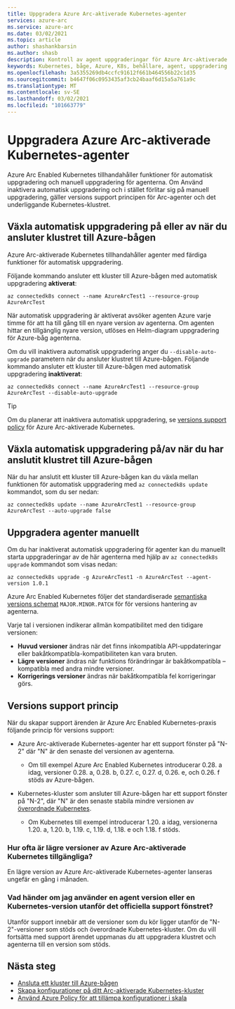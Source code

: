 ```yaml
---
title: Uppgradera Azure Arc-aktiverade Kubernetes-agenter
services: azure-arc
ms.service: azure-arc
ms.date: 03/02/2021
ms.topic: article
author: shashankbarsin
ms.author: shasb
description: Kontroll av agent uppgraderingar för Azure Arc-aktiverade Kubernetes
keywords: Kubernetes, båge, Azure, K8s, behållare, agent, uppgradering
ms.openlocfilehash: 3a5355269db4ccfc91612f661b464556b22c1d35
ms.sourcegitcommit: b4647f06c0953435af3cb24baaf6d15a5a761a9c
ms.translationtype: MT
ms.contentlocale: sv-SE
ms.lasthandoff: 03/02/2021
ms.locfileid: "101663779"
---
```

# <a name="upgrading-azure-arc-enabled-kubernetes-agents"></a>Uppgradera Azure Arc-aktiverade Kubernetes-agenter

Azure Arc Enabled Kubernetes tillhandahåller funktioner för automatisk uppgradering och manuell uppgradering för agenterna. Om Använd inaktivera automatisk uppgradering och i stället förlitar sig på manuell uppgradering, gäller versions support principen för Arc-agenter och det underliggande Kubernetes-klustret.

## <a name="toggle-auto-upgrade-on-or-off-when-connecting-cluster-to-azure-arc"></a>Växla automatisk uppgradering på eller av när du ansluter klustret till Azure-bågen

Azure Arc-aktiverade Kubernetes tillhandahåller agenter med färdiga funktioner för automatisk uppgradering.

Följande kommando ansluter ett kluster till Azure-bågen med automatisk uppgradering **aktiverat**:

```console
az connectedk8s connect --name AzureArcTest1 --resource-group AzureArcTest
```

När automatisk uppgradering är aktiverat avsöker agenten Azure varje timme för att ha till gång till en nyare version av agenterna. Om agenten hittar en tillgänglig nyare version, utlöses en Helm-diagram uppgradering för Azure-båg agenterna.

Om du vill inaktivera automatisk uppgradering anger du `--disable-auto-upgrade` parametern när du ansluter klustret till Azure-bågen. Följande kommando ansluter ett kluster till Azure-bågen med automatisk uppgradering **inaktiverat**:

```console
az connectedk8s connect --name AzureArcTest1 --resource-group AzureArcTest --disable-auto-upgrade
```

> [!TIP]
> Om du planerar att inaktivera automatisk uppgradering, se [versions support policy](#version-support-policy) för Azure Arc-aktiverade Kubernetes.

## <a name="toggle-auto-upgrade-onoff-after-connecting-cluster-to-azure-arc"></a>Växla automatisk uppgradering på/av när du har anslutit klustret till Azure-bågen

När du har anslutit ett kluster till Azure-bågen kan du växla mellan funktionen för automatisk uppgradering med `az connectedk8s update` kommandot, som du ser nedan:

```console
az connectedk8s update --name AzureArcTest1 --resource-group AzureArcTest --auto-upgrade false
```

## <a name="manually-upgrade-agents"></a>Uppgradera agenter manuellt

Om du har inaktiverat automatisk uppgradering för agenter kan du manuellt starta uppgraderingar av de här agenterna med hjälp av `az connectedk8s upgrade` kommandot som visas nedan:

```console
az connectedk8s upgrade -g AzureArcTest1 -n AzureArcTest --agent-version 1.0.1
```

Azure Arc Enabled Kubernetes följer det standardiserade [semantiska versions schemat](https://semver.org/) `MAJOR.MINOR.PATCH` för för versions hantering av agenterna. 

Varje tal i versionen indikerar allmän kompatibilitet med den tidigare versionen:

* **Huvud versioner** ändras när det finns inkompatibla API-uppdateringar eller bakåtkompatibla-kompatibiliteten kan vara bruten.
* **Lägre versioner** ändras när funktions förändringar är bakåtkompatibla – kompatibla med andra mindre versioner.
* **Korrigerings versioner** ändras när bakåtkompatibla fel korrigeringar görs.

## <a name="version-support-policy"></a>Versions support princip

När du skapar support ärenden är Azure Arc Enabled Kubernetes-praxis följande princip för versions support:

* Azure Arc-aktiverade Kubernetes-agenter har ett support fönster på "N-2" där "N" är den senaste del versionen av agenterna. 
  * Om till exempel Azure Arc Enabled Kubernetes introducerar 0.28. a idag, versioner 0.28. a, 0.28. b, 0.27. c, 0.27. d, 0.26. e, och 0.26. f stöds av Azure-bågen.

* Kubernetes-kluster som ansluter till Azure-bågen har ett support fönster på "N-2", där "N" är den senaste stabila mindre versionen av [överordnade Kubernetes](https://github.com/kubernetes/kubernetes/releases). 
  * Om Kubernetes till exempel introducerar 1.20. a idag, versionerna 1.20. a, 1.20. b, 1.19. c, 1.19. d, 1.18. e och 1.18. f stöds.

### <a name="how-often-are-minor-version-releases-of-azure-arc-enabled-kubernetes-available"></a>Hur ofta är lägre versioner av Azure Arc-aktiverade Kubernetes tillgängliga?

En lägre version av Azure Arc-aktiverade Kubernetes-agenter lanseras ungefär en gång i månaden.

### <a name="what-happens-if-im-using-an-agent-version-or-a-kubernetes-version-outside-the-official-support-window"></a>Vad händer om jag använder en agent version eller en Kubernetes-version utanför det officiella support fönstret?

Utanför support innebär att de versioner som du kör ligger utanför de "N-2"-versioner som stöds och överordnade Kubernetes-kluster. Om du vill fortsätta med support ärendet uppmanas du att uppgradera klustret och agenterna till en version som stöds.

## <a name="next-steps"></a>Nästa steg

* [Ansluta ett kluster till Azure-bågen](./connect-cluster.md)
* [Skapa konfigurationer på ditt Arc-aktiverade Kubernetes-kluster](./use-gitops-connected-cluster.md)
* [Använd Azure Policy för att tillämpa konfigurationer i skala](./use-azure-policy.md)